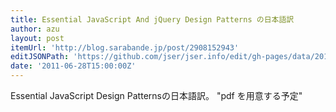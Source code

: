 ```yaml
---
title: Essential JavaScript And jQuery Design Patterns の日本語訳
author: azu
layout: post
itemUrl: 'http://blog.sarabande.jp/post/2908152943'
editJSONPath: 'https://github.com/jser/jser.info/edit/gh-pages/data/2011/06/index.json'
date: '2011-06-28T15:00:00Z'
---
```

Essential JavaScript Design Patternsの日本語訳。
&quot;pdf を用意する予定&quot;

